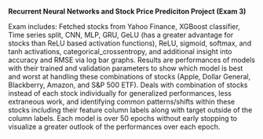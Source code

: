 **Recurrent Neural Networks and Stock Price Prediciton Project (Exam 3)**

Exam includes: Fetched stocks from Yahoo Finance, XGBoost classifier, Time series split, CNN, MLP, GRU, GeLU (has a greater advantage for stocks than ReLU based activation functions), ReLU, sigmoid, softmax, and tanh activations, categorical_crossentropy, and additional insight into accuracy and RMSE via log bar graphs. Results are performances of models with their trained and validation parameters to show which model is best and worst at handling these combinations of stocks (Apple, Dollar General, Blackberry, Amazon, and S&P 500 ETF). Deals with combination of stocks instead of each stock individually for generalized performances, less extraneous work, and identifying common patterns/shifts within these stocks including their feature column labels along with target outside of the column labels. Each model is over 50 epochs without early stopping to visualize a greater outlook of the performances over each epoch.
